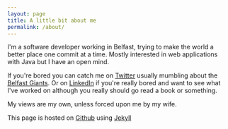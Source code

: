 ```yaml
---
layout: page
title: A little bit about me
permalink: /about/
---
```


I'm a software developer working in Belfast, trying to make the world a better place one commit at a time.  Mostly interested in web applications with Java but I have an open mind.

If you're bored you can catch me on [Twitter](http://twitter.com/kev_ohara/) usually mumbling about the [Belfast Giants](http://belfastgiants.com).  Or on [LinkedIn](http://uk.linkedin.com/in/kevinjmohara) if you're really bored and want to see what I've worked on although you really should go read a book or something.

My views are my own, unless forced upon me by my wife.

This page is hosted on [Github](http://github.com) using [Jekyll](http://jekyllrb.com)
